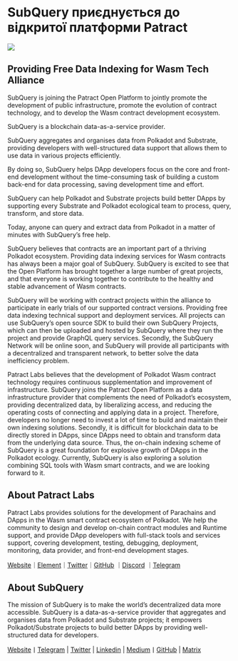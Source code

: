 # SubQuery приєднується до відкритої платформи Patract

![](https://miro.medium.com/max/1400/0*0inUQ8U1g9auTjfU)

## Providing Free Data Indexing for Wasm Tech Alliance

SubQuery is joining the Patract Open Platform to jointly promote the development of public infrastructure, promote the evolution of contract technology, and to develop the Wasm contract development ecosystem.

SubQuery is a blockchain data-as-a-service provider.

SubQuery aggregates and organises data from Polkadot and Substrate, providing developers with well-structured data support that allows them to use data in various projects efficiently.

By doing so, SubQuery helps DApp developers focus on the core and front-end development without the time-consuming task of building a custom back-end for data processing, saving development time and effort.

SubQuery can help Polkadot and Substrate projects build better DApps by supporting every Substrate and Polkadot ecological team to process, query, transform, and store data.

Today, anyone can query and extract data from Polkadot in a matter of minutes with SubQuery’s free help.

SubQuery believes that contracts are an important part of a thriving Polkadot ecosystem. Providing data indexing services for Wasm contracts has always been a major goal of SubQuery. SubQuery is excited to see that the Open Platform has brought together a large number of great projects, and that everyone is working together to contribute to the healthy and stable advancement of Wasm contracts.

SubQuery will be working with contract projects within the alliance to participate in early trials of our supported contract versions. Providing free data indexing technical support and deployment services. All projects can use SubQuery’s open source SDK to build their own SubQuery Projects, which can then be uploaded and hosted by SubQuery where they run the project and provide GraphQL query services. Secondly, the SubQuery Network will be online soon, and SubQuery will provide all participants with a decentralized and transparent network, to better solve the data inefficiency problem.

Patract Labs believes that the development of Polkadot Wasm contract technology requires continuous supplementation and improvement of infrastructure. SubQuery joins the Patract Open Platform as a data infrastructure provider that complements the need of Polkadot’s ecosystem, providing decentralized data, by liberalizing access, and reducing the operating costs of connecting and applying data in a project. Therefore, developers no longer need to invest a lot of time to build and maintain their own indexing solutions. Secondly, it is difficult for blockchain data to be directly stored in DApps, since DApps need to obtain and transform data from the underlying data source. Thus, the on-chain indexing scheme of SubQuery is a great foundation for explosive growth of DApps in the Polkadot ecology. Currently, SubQuery is also exploring a solution combining SQL tools with Wasm smart contracts, and we are looking forward to it.

## About Patract Labs

Patract Labs provides solutions for the development of Parachains and DApps in the Wasm smart contract ecosystem of Polkadot. We help the community to design and develop on-chain contract modules and Runtime support, and provide DApp developers with full-stack tools and services support, covering development, testing, debugging, deployment, monitoring, data provider, and front-end development stages.

[Website](https://patract.io/)｜[Element](https://app.element.io/#/room/#PatractLabsDev:matrix.org)｜[Twitter](https://twitter.com/PatractLabs)｜[GitHub](https://github.com/patractlabs) ｜[Discord](https://discord.gg/yMRMqcAb24) ｜[Telegram](https://t.me/patract)

## About SubQuery

The mission of SubQuery is to make the world’s decentralized data more accessible. SubQuery is a data-as-a-service provider that aggregates and organises data from Polkadot and Substrate projects; it empowers Polkadot/Substrate projects to build better DApps by providing well-structured data for developers.

[Website](https://www.subquery.network/)丨[Telegram](https://t.me/subquerynetwork) | [Twitter](https://twitter.com/subquerynetwork) | [Linkedin](https://www.linkedin.com/company/subquery) | [Medium](https://subquery.medium.com/)丨[GitHub](https://github.com/subquery/subql) | [Matrix](https://matrix.to/#/#subquery:matrix.org)

